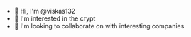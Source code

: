 - 👋 Hi, I'm @viskas132
- 👀 I'm interested in the crypt
- 💞️ I'm looking to collaborate on with interesting companies
